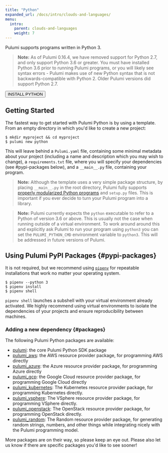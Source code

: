 ```yaml
---
title: "Python"
expanded_url: /docs/intro/clouds-and-languages/
menu:
  intro:
    parent: clouds-and-languages
    weight: 7
---
```


Pulumi supports programs written in Python 3.

> **Note:** As of Pulumi 0.16.4, we have removed support for Python 2.7, and only support Python 3.6 or greater. You must
> have installed Python 3.6 prior to running Pulumi programs, or you will likely see syntax errors - Pulumi makes use of
> new Python syntax that is not backwards-compatible with Python 2. Older Pulumi versions did support Python 2.7.

<a href="https://www.python.org/downloads/" target="_blank"><button class="button primary small">INSTALL PYTHON</button></a>

## Getting Started

The fastest way to get started with Pulumi Python is by using a template.  From an empty directory in which you'd like to create a new project:

```
$ mkdir myproject && cd myproject
$ pulumi new python
```

This will leave behind a `Pulumi.yaml` file, containing some minimal metadata about your project (including a name and description which you may wish to change), a `requirements.txt` file, where you will specify your dependencies (see #pypi-packages below), and a `__main__.py` file, containing your program.

> **Note:** Although the template uses a very simple package structure, by placing `__main__.py` in the root directory, Pulumi fully supports [properly modularized Python programs](http://docs.python-guide.org/en/latest/writing/structure/) and `setup.py` files.  This is important if you ever decide to turn your Pulumi program into a library.

> **Note:** Pulumi currently expects the `python` executable to refer to a Python of version 3.6 or above. This is
> usually not the case when running outside of a virtual environment. To work around around this and explicitly ask
> Pulumi to run your program using `python3` you can set the `PULUMI_PYTHON_CMD` environment variable to `python3`. This
> will be addressed in future versions of Pulumi.

## Using Pulumi PyPI Packages {#pypi-packages}

It is not required, but we recommend using [`pipenv`](https://pipenv.readthedocs.io/en/latest/) for repeatable installations that work no matter your operating system.

```
$ pipenv --python 3
$ pipenv install
$ pipenv shell
```

`pipenv shell` launches a subshell with your virtual environment already activated. We highly recommend using virtual
environments to isolate the dependencies of your projects and ensure reproducibility between machines.

### Adding a new dependency {#packages}

The following Pulumi Python packages are available:

- [pulumi](https://pypi.org/project/pulumi/): the core Pulumi Python SDK package
- [pulumi_aws](https://pypi.org/project/pulumi_aws/): the AWS resource provider package, for programming AWS directly
- [pulumi_azure](https://pypi.org/project/pulumi_azure/): the Azure resource provider package, for programming Azure directly
- [pulumi_gcp](https://pypi.org/project/pulumi_gcp/): the Google Cloud resource provider package, for programming Google Cloud directly
- [pulumi_kubernetes](https://pypi.org/project/pulumi_kubernetes/): The Kubernetes resource provider package, for programming Kubernetes directly.
- [pulumi_vsphere](https://pypi.org/project/pulumi-vsphere/): The VSphere resource provider package, for programming VSphere directly.
- [pulumi_openstack](https://pypi.org/project/pulumi-openstack/): The OpenStack resource provider package, for programming OpenStack directly.
- [pulumi_random](https://pypi.org/project/pulumi-random/): The Random resource provider package, for generating random strings, numbers, and other things while integrating nicely with the Pulumi programming model.

More packages are on their way, so please keep an eye out.  Please also let us know if there are specific packages you'd like to see sooner!
